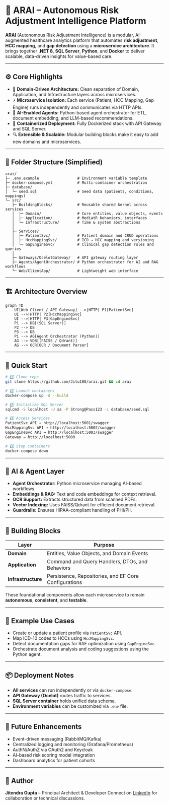 # 🧠 ARAI – Autonomous Risk Adjustment Intelligence Platform

**ARAI** (Autonomous Risk Adjustment Intelligence) is a modular, AI-augmented healthcare analytics platform that automates **risk adjustment**, **HCC mapping**, and **gap detection** using a **microservice architecture**. It brings together **.NET 8**, **SQL Server**, **Python**, and **Docker** to deliver scalable, data-driven insights for value-based care.

---

## ⚙️ Core Highlights

* 🧩 **Domain-Driven Architecture:** Clean separation of Domain, Application, and Infrastructure layers across microservices.
* ⚡ **Microservice Isolation:** Each service (Patient, HCC Mapping, Gap Engine) runs independently and communicates via HTTP APIs.
* 🧠 **AI-Enabled Agents:** Python-based agent orchestrator for ETL, document embedding, and LLM-based recommendations.
* 🐳 **Containerized Deployment:** Fully Dockerized stack with API Gateway and SQL Server.
* 🔍 **Extensible & Scalable:** Modular building blocks make it easy to add new domains and microservices.

---

## 🧩 Folder Structure (Simplified)

```
arai/
├─ .env.example                 # Environment variable template
├─ docker-compose.yml           # Multi-container orchestration
├─ database/
│  └─ seed.sql                  # Seed data (patients, conditions, mappings)
└─ src/
   ├─ BuildingBlocks/           # Reusable shared kernel across services
   │  ├─ Domain/                # Core entities, value objects, events
   │  ├─ Application/           # MediatR behaviors, interfaces
   │  └─ Infrastructure/        # Time & system abstractions
   │
   ├─ Services/
   │  ├─ PatientSvc/            # Patient domain and CRUD operations
   │  ├─ HccMappingSvc/         # ICD → HCC mapping and versioning
   │  └─ GapEngineSvc/          # Clinical gap detection rules and queries
   │
   ├─ Gateways/OcelotGateway/   # API gateway routing layer
   ├─ Agents/AgentOrchestrator/ # Python orchestrator for AI and RAG workflows
   └─ Web/ClientApp/            # Lightweight web interface
```

---

## 🏗️ Architecture Overview
```
graph TD
    UI[Web Client / API Gateway] -->|HTTP| P1[PatientSvc]
    UI -->|HTTP| P2[HccMappingSvc]
    UI -->|HTTP| P3[GapEngineSvc]
    P1 --> DB[(SQL Server)]
    P2 --> DB
    P3 --> DB
    P1 --> AG[Agent Orchestrator (Python)]
    AG --> VDB[(FAISS / Qdrant)]
    AG --> OCR[OCR / Document Parser]
```

---

## 🚀 Quick Start

```bash
# 1️⃣ Clone repo
git clone https://github.com/Jitu108/arai.git && cd arai

# 2️⃣ Launch containers
docker-compose up -d --build

# 3️⃣ Initialize SQL Server
sqlcmd -S localhost -U sa -P Strong@Pass123 -i database/seed.sql

# 4️⃣ Access Services
PatientSvc API → http://localhost:5001/swagger  
HccMappingSvc API → http://localhost:5002/swagger  
GapEngineSvc API → http://localhost:5003/swagger  
Gateway → http://localhost:5000  

# 5️⃣ Stop containers
docker-compose down
```

---

## 🧠 AI & Agent Layer

* **Agent Orchestrator:** Python microservice managing AI-based workflows.
* **Embeddings & RAG:** Text and code embeddings for context retrieval.
* **OCR Support:** Extracts structured data from scanned PDFs.
* **Vector Indexing:** Uses FAISS/Qdrant for efficient document retrieval.
* **Guardrails:** Ensures HIPAA-compliant handling of PHI/PII.

---

## 🧩 Building Blocks

| Layer              | Purpose                                               |
| ------------------ | ----------------------------------------------------- |
| **Domain**         | Entities, Value Objects, and Domain Events            |
| **Application**    | Command and Query Handlers, DTOs, and Behaviors       |
| **Infrastructure** | Persistence, Repositories, and EF Core Configurations |

These foundational components allow each microservice to remain **autonomous**, **consistent**, and **testable**.

---

## 🧪 Example Use Cases

* Create or update a patient profile via `PatientSvc` API.
* Map ICD-10 codes to HCCs using `HccMappingSvc`.
* Detect documentation gaps for RAF optimization using `GapEngineSvc`.
* Orchestrate document analysis and coding suggestions using the Python agent.

---

## 📦 Deployment Notes

* **All services** can run independently or via `docker-compose`.
* **API Gateway (Ocelot)** routes traffic to services.
* **SQL Server container** holds unified data schema.
* **Environment variables** can be customized via `.env` file.

---

## 🔮 Future Enhancements

* Event-driven messaging (RabbitMQ/Kafka)
* Centralized logging and monitoring (Grafana/Prometheus)
* AuthN/AuthZ via OAuth2 and Keycloak
* AI-based risk scoring model integration
* Dashboard analytics for patient cohorts

---

## 👤 Author

**Jitendra Gupta** – Principal Architect & Developer
Connect on [LinkedIn](https://www.linkedin.com/in/jitendra-gupta/) for collaboration or technical discussions.
